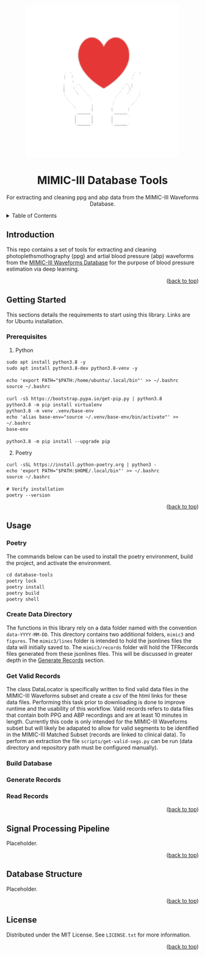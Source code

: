 <!-- Improved compatibility of back to top link: See: https://github.com/othneildrew/Best-README-Template/pull/73 -->
<a name="readme-top"></a>

<!-- PROJECT LOGO -->
<br />
<div align="center">
  <a href="https://github.com/HeartfeltBP/database_tools/README">
    <img src="images/heartfelt-logo.png" alt="Heartfelt Logo" width="400" height="400">
  </a>

  <h1 align="center">MIMIC-III Database Tools</h1>

  <p align="center">
    For extracting and cleaning ppg and abp data from the MIMIC-III Waveforms Database.
    <br />
  </p>
</div>



<!-- TABLE OF CONTENTS -->
<details>
  <summary>Table of Contents</summary>
  <ol>
    <li>
      <a href="#introduction">Introduction</a>
    </li>
    <li>
      <a href="#getting-started">Getting Started</a>
      <ul>
        <li><a href="#prerequisites">Prerequisites</a></li>
      </ul>
    </li>
    <li><a href="#usage">Usage</a></li>
      <ul>
        <li><a href="#poetry">Poetry</a></li>
        <li><a href="#get-valid-records">Get Valid Records</a></li>
        <li><a href="#build-database">Build Database</a></li>
        <li><a href="#generate-records">Generate Records</a></li>
        <li><a href="#read-records">Read Records</a></li>
      </ul>
    <li><a href="#signal-processing-pipeline">Signal Processing Pipeline</a></li>
    <li><a href="#database-structure">Database Structure</a></li>
    <li><a href="#license">License</a></li>
  </ol>
</details>



<!-- Introduction -->
## Introduction

This repo contains a set of tools for extracting and cleaning photoplethsmothography (ppg) and artial blood pressure (abp) waveforms from the [MIMIC-III Waveforms Database](https://physionet.org/content/mimic3wdb/1.0/) for the purpose of blood pressure estimation via deep learning. 

<p align="right">(<a href="#readme-top">back to top</a>)</p>

<!-- GETTING STARTED -->
## Getting Started

This sections details the requirements to start using this library. Links are for Ubuntu installation.

### Prerequisites

1. Python
```shell
sudo apt install python3.8 -y
sudo apt install python3.8-dev python3.8-venv -y

echo 'export PATH="$PATH:/home/ubuntu/.local/bin"' >> ~/.bashrc
source ~/.bashrc

curl -sS https://bootstrap.pypa.io/get-pip.py | python3.8
python3.8 -m pip install virtualenv
python3.8 -m venv .venv/base-env
echo 'alias base-env="source ~/.venv/base-env/bin/activate"' >> ~/.bashrc
base-env

python3.8 -m pip install --upgrade pip
```
2. Poetry
```shell
curl -sSL https://install.python-poetry.org | python3 -
echo 'export PATH="$PATH:$HOME/.local/bin"' >> ~/.bashrc
source ~/.bashrc

# Verify installation
poetry --version
```

<p align="right">(<a href="#readme-top">back to top</a>)</p>



<!-- USAGE EXAMPLES -->
## Usage

### Poetry
The commands below can be used to install the poetry environment, build the project, and activate the environment.
```shell
cd database-tools
poetry lock
poetry install
poetry build
poetry shell
```

### Create Data Directory
The functions in this library rely on a data folder named with the convention `data-YYYY-MM-DD`. This directory contains two additional folders, `mimic3` and `figures`. The `mimic3/lines` folder is intended to hold the jsonlines files the data will initially saved to. The `mimic3/records` folder will hold the TFRecords files generated from these jsonlines files. This will be discussed in greater depth in the <a href="#generate-records">Generate Records</a> section.

### Get Valid Records
The class DataLocator is specifically written to find valid data files in the MIMIC-III Waveforms subset and create a csv of the html links for these data files. Performing this task prior to downloading is done to improve runtime and the usability of this workflow. Valid records refers to data files that contain both PPG and ABP recordings and are at least 10 minutes in length. Currently this code is only intended for the MIMIC-III Waveforms subset but will likely be adapated to allow for valid segments to be identified in the MIMIC-III Matched Subset (records are linked to clinical data). To perform an extraction the file `scripts/get-valid-segs.py` can be run (data directory and repository path must be configured manually).

### Build Database

### Generate Records

### Read Records

<p align="right">(<a href="#readme-top">back to top</a>)</p>



<!-- SIGNAL PROCESSING PIPELINE -->
## Signal Processing Pipeline

Placeholder.

<p align="right">(<a href="#readme-top">back to top</a>)</p>



<!-- DATABASE STRUCTURE -->
## Database Structure

Placeholder.

<p align="right">(<a href="#readme-top">back to top</a>)</p>



<!-- LICENSE -->
## License

Distributed under the MIT License. See `LICENSE.txt` for more information.

<p align="right">(<a href="#readme-top">back to top</a>)</p>
